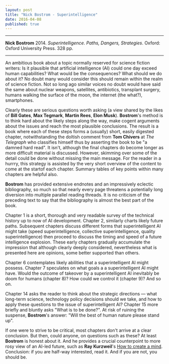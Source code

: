 ```yaml
---
layout: post
title: "Nick Bostrom - Superintelligence"
date: 2016-04-08
published: true
---
```



***
<b>Nick Bostrom</b> 2014. _Superintelligence. Paths, Dangers, Strategies_.  Oxford: Oxford University Press. 328 pp.

***
An ambitious book about a topic normally reserved for science fiction writers: Is it plausible that artificial intelligence (AI) could one day exceed human capabilities? What would be the consequences?  What should we do about it?  No doubt many would consider this should remain within the realm of science fiction. Not so long ago similar voices no doubt would have said the same about nuclear weapons, satellites, antibiotics, transplant surgery, humans walking the surface of the moon, the internet (the what?), smartphones.  

Clearly these are serious questions worth asking (a view shared by the likes of **Bill Gates**, **Max Tegmark**, **Martin Rees**, **Elon Musk**).  **Bostrom**'s method is to think hard about the likely steps along the way, make cogent arguments about the issues and reach the most plausible conclusions.  The result is a book where each of these steps forms a (usually) short, easily digested chapter, notwithstanding the doltish comment from **Tom Chivers** at _The Telegraph_ who classifies himself thus by asserting the book to be "a damned hard read".  It isn't, although the final chapters do become longer as more difficult material is discussed. However, skimming over some of the detail could be done without missing the main message.  For the reader in a hurrry, this strategy is assisted by the very short overview of the content to come at the startof each chapter.  Summary tables of key points within many chapters are helpful also. 

**Bostrom** has provided extensive endnotes and an impressively eclectic bibliography, so much so that nearly every page threatens a potentially long diversion into multiple parallel reading threads. It is no criticism of the preceding text to say that the bibliography is almost the best part of the book.  

Chapter 1 is a short, thorough and very readable survey of the technical history up to now of AI development. Chapter 2, similarly charts likely future paths.  Subsequent chapters discuss different forms that superintelligent AI might take (speed superintelligence, collective superintelligence, quality superintelligence) then proceed to discuss the timing and speed of a future intelligence explosion.  These early chapters gradually accumulate the impression that although clearly deeply considered, nevertheless what is presented here are opinions, some better supported than others.   

Chapter 6 contemplates likely abilities that a superintelligent AI might possess.  Chapter 7 speculates on what goals a a superintelligent AI might have.  Would the outcome of takeover by a superintelligent AI inevitably be doom for humans (chapter 8)?   How could we control it (chapter 9)?  And so on.  

Chapter 14 asks the reader to think about the strategic directions &mdash; what long-term science, technology policy decisions should we take, and how to apply these questions to the issue of superintelligent AI?  Chapter 15 more briefly and bluntly asks "What is to be done?". At risk of ruining the suspense, **Bostrom**'s answer: "Will the best of human nature please stand up".

If one were to strive to be critical, most chapters don't arrive at a clear conclusion.  But then, could anyone, on questions such as these? At least **Bostrom** is honest about it.  And he provides a crucial counterpoint to more rosy view of an AI-led future, such as **Ray Kurzweil**'s <a href="http://timeteam.github.io/blog/2015/09/01/How-to-create-a-mind">How to create a mind</a>. Conclusion: if you are half-way interested, read it.  And if you are not, you should be.


